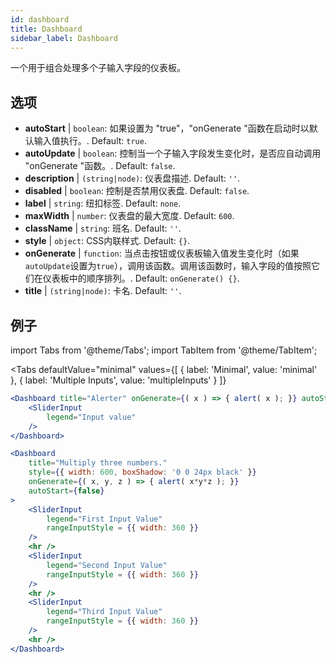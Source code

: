 ```yaml
--- 
id: dashboard 
title: Dashboard
sidebar_label: Dashboard 
---
```


一个用于组合处理多个子输入字段的仪表板。

## 选项

* __autoStart__ | `boolean`: 如果设置为 "true"，"onGenerate "函数在启动时以默认输入值执行。. Default: `true`.
* __autoUpdate__ | `boolean`: 控制当一个子输入字段发生变化时，是否应自动调用 "onGenerate "函数。. Default: `false`.
* __description__ | `(string|node)`: 仪表盘描述. Default: `''`.
* __disabled__ | `boolean`: 控制是否禁用仪表盘. Default: `false`.
* __label__ | `string`: 纽扣标签. Default: `none`.
* __maxWidth__ | `number`: 仪表盘的最大宽度. Default: `600`.
* __className__ | `string`: 班名. Default: `''`.
* __style__ | `object`: CSS内联样式. Default: `{}`.
* __onGenerate__ | `function`: 当点击按钮或仪表板输入值发生变化时（如果`autoUpdate`设置为`true`），调用该函数。调用该函数时，输入字段的值按照它们在仪表板中的顺序排列。. Default: `onGenerate() {}`.
* __title__ | `(string|node)`: 卡名. Default: `''`.


## 例子

import Tabs from '@theme/Tabs';
import TabItem from '@theme/TabItem';

<Tabs
    defaultValue="minimal"
    values={[
        { label: 'Minimal', value: 'minimal' },
        { label: 'Multiple Inputs', value: 'multipleInputs' }
    ]}
>

<TabItem value="minimal"> 

```jsx live
<Dashboard title="Alerter" onGenerate={( x ) => { alert( x ); }} autoStart={false} >
    <SliderInput
        legend="Input value"
    />
</Dashboard>
```

</TabItem>

<TabItem value="multipleInputs" > 

```jsx live
<Dashboard 
    title="Multiply three numbers."
    style={{ width: 600, boxShadow: '0 0 24px black' }}
    onGenerate={( x, y, z ) => { alert( x*y*z ); }} 
    autoStart={false} 
>
    <SliderInput
        legend="First Input Value"
        rangeInputStyle = {{ width: 360 }}
    />
    <hr />
    <SliderInput
        legend="Second Input Value"
        rangeInputStyle = {{ width: 360 }}
    />
    <hr />
    <SliderInput
        legend="Third Input Value"
        rangeInputStyle = {{ width: 360 }}
    />
    <hr />
</Dashboard>
```

</TabItem>

</Tabs>
